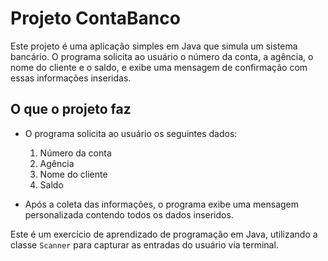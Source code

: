 # Projeto ContaBanco

Este projeto é uma aplicação simples em Java que simula um sistema bancário. O programa solicita ao usuário o número da conta, a agência, o nome do cliente e o saldo, e exibe uma mensagem de confirmação com essas informações inseridas.

## O que o projeto faz

- O programa solicita ao usuário os seguintes dados:
  1. Número da conta
  2. Agência
  3. Nome do cliente
  4. Saldo

- Após a coleta das informações, o programa exibe uma mensagem personalizada contendo todos os dados inseridos.

Este é um exercício de aprendizado de programação em Java, utilizando a classe `Scanner` para capturar as entradas do usuário via terminal.
